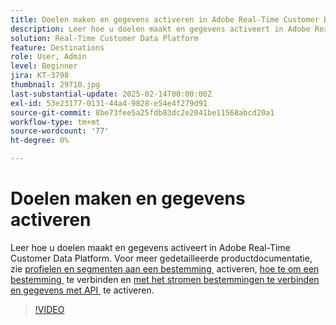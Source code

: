 ```yaml
---
title: Doelen maken en gegevens activeren in Adobe Real-Time Customer Data Platform (RTCDP)
description: Leer hoe u doelen maakt en gegevens activeert in Adobe Real-Time Customer Data Platform
solution: Real-Time Customer Data Platform
feature: Destinations
role: User, Admin
level: Beginner
jira: KT-3798
thumbnail: 29710.jpg
last-substantial-update: 2025-02-14T00:00:00Z
exl-id: 53e23177-0131-44a4-9828-e54e4f279d91
source-git-commit: 8be73fee5a25fdb83dc2e2041be11568abcd20a1
workflow-type: tm+mt
source-wordcount: '77'
ht-degree: 0%

---
```


# Doelen maken en gegevens activeren

Leer hoe u doelen maakt en gegevens activeert in Adobe Real-Time Customer Data Platform. Voor meer gedetailleerde productdocumentatie, zie [&#x200B; profielen en segmenten aan een bestemming &#x200B;](https://experienceleague.adobe.com/docs/experience-platform/rtcdp/destinations/dest-tutorials/activate-destinations.html?lang=nl-NL) activeren, [&#x200B; hoe te om een bestemming &#x200B;](https://experienceleague.adobe.com/docs/experience-platform/rtcdp/destinations/dest-tutorials/connect-destination.html?lang=nl-NL) te verbinden en [&#x200B; met het stromen bestemmingen te verbinden en gegevens met API &#x200B;](https://experienceleague.adobe.com/docs/experience-platform/rtcdp/destinations/api-tutorials/streaming-destinations-api-tutorial.html?lang=nl-NL) te activeren.

>[!VIDEO](https://video.tv.adobe.com/v/3444448?learn=on&enablevpops&captions=dut)

